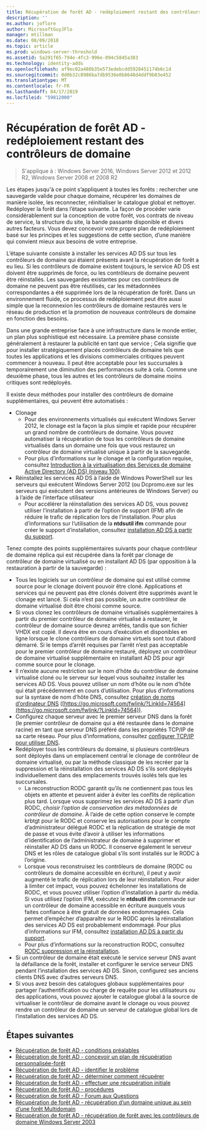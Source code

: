 ```yaml
---
title: Récupération de forêt AD - redéploiement restant des contrôleurs de domaine
description: ''
ms.author: joflore
author: MicrosoftGuyJFlo
manager: mtillman
ms.date: 08/09/2018
ms.topic: article
ms.prod: windows-server-threshold
ms.assetid: 5a291f65-794e-4fc3-996e-094c5845a383
ms.technology: identity-adds
ms.openlocfilehash: af9ec02a480b35e573edebcdd5928451174b6c1d
ms.sourcegitcommit: 0d0b32c8986ba7db9536e0b8648d4ddf9b03e452
ms.translationtype: MT
ms.contentlocale: fr-FR
ms.lasthandoff: 04/17/2019
ms.locfileid: "59812000"
---
```

# <a name="ad-forest-recovery---redeploy-remaining-dcs"></a>Récupération de forêt AD - redéploiement restant des contrôleurs de domaine

>S'applique à : Windows Server 2016, Windows Server 2012 et 2012 R2, Windows Server 2008 et 2008 R2

Les étapes jusqu'à ce point s’appliquent à toutes les forêts : rechercher une sauvegarde valide pour chaque domaine, récupérer les domaines de manière isolée, les reconnecter, réinitialiser le catalogue global et nettoyer. Redéployer la forêt dans l’étape suivante. La façon de procéder varie considérablement sur la conception de votre forêt, vos contrats de niveau de service, la structure du site, la bande passante disponible et divers autres facteurs. Vous devez concevoir votre propre plan de redéploiement basé sur les principes et les suggestions de cette section, d’une manière qui convient mieux aux besoins de votre entreprise.  
  
L’étape suivante consiste à installer les services AD DS sur tous les contrôleurs de domaine qui étaient présents avant la récupération de forêt a eu lieu. Si les contrôleurs de domaine existent toujours, le service AD DS est doivent être supprimés de force, ou les contrôleurs de domaine peuvent être réinstallés. Les sauvegardes existantes pour ces contrôleurs de domaine ne peuvent pas être réutilisés, car les métadonnées correspondantes a été supprimée lors de la récupération de forêt. Dans un environnement fluide, ce processus de redéploiement peut être aussi simple que la reconnexion les contrôleurs de domaine restaurés vers le réseau de production et la promotion de nouveaux contrôleurs de domaine en fonction des besoins.  
  
Dans une grande entreprise face à une infrastructure dans le monde entier, un plan plus sophistiqué est nécessaire. La première phase consiste généralement à restaurer la publicité en tant que service ; Cela signifie que pour installer stratégiquement placés contrôleurs de domaine tels que toutes les applications et les divisions commerciales critiques peuvent commencer à nouveau. Il peut être acceptable pour les succursales à temporairement une diminution des performances suite à cela. Comme une deuxième phase, tous les autres et les contrôleurs de domaine moins critiques sont redéployés.  
  
 Il existe deux méthodes pour installer des contrôleurs de domaine supplémentaires, qui peuvent être automatisés :  
  
- Clonage  
   - Pour des environnements virtualisés qui exécutent Windows Server 2012, le clonage est la façon la plus simple et rapide pour récupérer un grand nombre de contrôleurs de domaine. Vous pouvez automatiser la récupération de tous les contrôleurs de domaine virtualisés dans un domaine une fois que vous restaurez un contrôleur de domaine virtualisé unique à partir de la sauvegarde.  
   - Pour plus d’informations sur le clonage et la configuration requise, consultez [Introduction à la virtualisation des Services de domaine Active Directory (AD DS) (niveau 100)](https://technet.microsoft.com/library/hh831734.aspx).  
- Réinstallez les services AD DS à l’aide de Windows PowerShell sur les serveurs qui exécutent Windows Server 2012 (ou Dcpromo.exe sur les serveurs qui exécutent des versions antérieures de Windows Server) ou à l’aide de l’interface utilisateur  
   - Pour accélérer la réinstallation des services AD DS, vous pouvez utiliser l’installation à partir de l’option de support (IFM) afin de réduire le trafic de réplication lors de l’installation. Pour plus d’informations sur l’utilisation de la **ntdsutil ifm** commande pour créer le support d’installation, consultez [installation AD DS à partir du support](https://technet.microsoft.com/library/cc770654\(WS.10\).aspx).  

Tenez compte des points supplémentaires suivants pour chaque contrôleur de domaine réplica qui est récupérée dans la forêt par clonage de contrôleur de domaine virtualisé ou en installant AD DS (par opposition à la restauration à partir de la sauvegarde) :  
  
- Tous les logiciels sur un contrôleur de domaine qui est utilisé comme source pour le clonage doivent pouvoir être cloné. Applications et services qui ne peuvent pas être clonés doivent être supprimés avant le clonage est lancé. Si cela n’est pas possible, un autre contrôleur de domaine virtualisé doit être choisi comme source.  
- Si vous clonez les contrôleurs de domaine virtualisés supplémentaires à partir du premier contrôleur de domaine virtualisé à restaurer, le contrôleur de domaine source devrez arrêtés, tandis que son fichier VHDX est copié. Il devra être en cours d’exécution et disponibles en ligne lorsque le clone contrôleurs de domaine virtuels sont tout d’abord démarré. Si le temps d’arrêt requises par l’arrêt n’est pas acceptable pour le premier contrôleur de domaine restauré, déployez un contrôleur de domaine virtualisé supplémentaire en installant AD DS pour agir comme source pour le clonage.  
- Il n’existe aucune restriction sur le nom d’hôte du contrôleur de domaine virtualisé cloné ou le serveur sur lequel vous souhaitez installer les services AD DS. Vous pouvez utiliser un nom d’hôte ou le nom d’hôte qui était précédemment en cours d’utilisation. Pour plus d’informations sur la syntaxe de nom d’hôte DNS, consultez [création de noms d’ordinateur DNS](https://technet.microsoft.com/library/cc785282.aspx) ([https://go.microsoft.com/fwlink/?LinkId=74564](https://go.microsoft.com/fwlink/?LinkId=74564)).  
- Configurez chaque serveur avec le premier serveur DNS dans la forêt (le premier contrôleur de domaine qui a été restaurée dans le domaine racine) en tant que serveur DNS préféré dans les propriétés TCP/IP de sa carte réseau. Pour plus d’informations, consultez [configurer TCP/IP pour utiliser DNS](https://technet.microsoft.com/library/cc779282.aspx).  
- Redéployer tous les contrôleurs du domaine, si plusieurs contrôleurs sont déployés dans un emplacement central le clonage de contrôleur de domaine virtualisé, ou par la méthode classique de les recréer par la suppression et la réinstallation des services AD DS s’ils sont déployés individuellement dans des emplacements trouvés isolés tels que les succursales.  
   - La reconstruction RODC garantit qu’ils ne contiennent pas tous les objets en attente et peuvent aider à éviter les conflits de réplication plus tard. Lorsque vous supprimez les services AD DS à partir d’un RODC, *choisir l’option de conservation des métadonnées de contrôleur de domaine*. À l’aide de cette option conserve le compte krbtgt pour le RODC et conserve les autorisations pour le compte d’administrateur délégué RODC et la réplication de stratégie de mot de passe et vous évite d’avoir à utiliser les informations d’identification de l’administrateur de domaine à supprimer et réinstaller AD DS dans un RODC. Il conserve également le serveur DNS et les rôles de catalogue global s’ils sont installés sur le RODC à l’origine.  
   - Lorsque vous reconstruisez les contrôleurs de domaine (RODC ou contrôleurs de domaine accessible en écriture), il peut y avoir augmenté le trafic de réplication lors de leur réinstallation. Pour aider à limiter cet impact, vous pouvez échelonner les installations de RODC, et vous pouvez utiliser l’option d’installation à partir du média. Si vous utilisez l’option IFM, exécutez le **ntdsutil ifm** commande sur un contrôleur de domaine accessible en écriture auxquels vous faites confiance à être gratuit de données endommagées. Cela permet d’empêcher d’apparaître sur le RODC après la réinstallation des services AD DS est probablement endommagé. Pour plus d’informations sur IFM, consultez [installation AD DS à partir du support](https://technet.microsoft.com/library/cc770654\(WS.10\).aspx).  
   - Pour plus d’informations sur la reconstruction RODC, consultez [RODC suppression et la réinstallation](https://technet.microsoft.com/library/cc835490\(WS.10\).aspx).  
- Si un contrôleur de domaine était exécuté le service serveur DNS avant la défaillance de la forêt, installer et configurer le service serveur DNS pendant l’installation des services AD DS. Sinon, configurez ses anciens clients DNS avec d’autres serveurs DNS.  
- Si vous avez besoin des catalogues globaux supplémentaires pour partager l’authentification ou charge de requête pour les utilisateurs ou des applications, vous pouvez ajouter le catalogue global à la source de virtualiser le contrôleur de domaine avant le clonage ou vous pouvez rendre un contrôleur de domaine un serveur de catalogue global lors de l’installation des services AD DS.  
  
## <a name="next-steps"></a>Étapes suivantes

- [Récupération de forêt AD - conditions préalables](AD-Forest-Recovery-Prerequisties.md)  
- [Récupération de forêt AD - concevoir un plan de récupération personnalisée-forêt](AD-Forest-Recovery-Devising-a-Plan.md)  
- [Récupération de forêt AD - identifier le problème](AD-Forest-Recovery-Identify-the-Problem.md)
- [Récupération de forêt AD - déterminer comment récupérer](AD-Forest-Recovery-Determine-how-to-Recover.md)
- [Récupération de forêt AD - effectuer une récupération initiale](AD-Forest-Recovery-Perform-initial-recovery.md)  
- [Récupération de forêt AD - procédures](AD-Forest-Recovery-Procedures.md)  
- [Récupération de forêt AD - Forum aux Questions](AD-Forest-Recovery-FAQ.md)  
- [Récupération de forêt AD - récupération d’un domaine unique au sein d’une forêt Multidomain](AD-Forest-Recovery-Single-Domain-in-Multidomain-Recovery.md)  
- [Récupération de forêt AD - récupération de forêt avec les contrôleurs de domaine Windows Server 2003](AD-Forest-Recovery-Windows-Server-2003.md)
